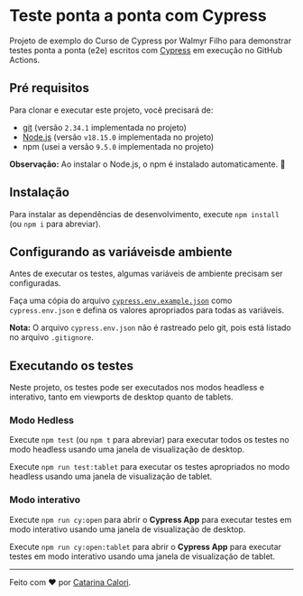 # Teste ponta a ponta com Cypress

Projeto de exemplo do Curso de Cypress por Walmyr Filho para demonstrar testes ponta a ponta (e2e) escritos com [Cypress](https://cypress.io) em execução no GitHub Actions.

## Pré requisitos

Para clonar e executar este projeto, você precisará de:

- [git](https://git-scm.com/downloads) (versão `2.34.1` implementada no projeto)
- [Node.js](https://nodejs.org/en/) (versão `v18.15.0` implementada no projeto)
- npm (usei a versão `9.5.0` implementada no projeto)

**Observação:** Ao instalar o Node.js, o npm é instalado automaticamente. 🚀

## Instalação

Para instalar as dependências de desenvolvimento, execute `npm install` (ou `npm i` para abreviar).

## Configurando as variáveis ​​de ambiente

Antes de executar os testes, algumas variáveis ​​de ambiente precisam ser configuradas.

Faça uma cópia do arquivo [`cypress.env.example.json`](./cypress.env.example.json) como `cypress.env.json` e defina os valores apropriados para todas as variáveis.

**Nota:** O arquivo `cypress.env.json` não é rastreado pelo git, pois está listado no arquivo `.gitignore`.

## Executando os testes

Neste projeto, os testes pode ser executados nos modos headless e interativo, tanto em viewports de desktop quanto de tablets.

### Modo Hedless

Execute `npm test` (ou `npm t` para abreviar) para executar todos os testes no modo headless usando uma janela de visualização de desktop.

Execute `npm run test:tablet` para executar os testes apropriados no modo headless usando uma janela de visualização de tablet.

### Modo interativo

Execute `npm run cy:open` para abrir o __Cypress App__ para executar testes em modo interativo usando uma janela de visualização de desktop.

Execute `npm run cy:open:tablet` para abrir o __Cypress App__ para executar testes em modo interativo usando uma janela de visualização de tablet.

___

Feito com ❤️ por [Catarina Calori](https://github.com/cabcalori).